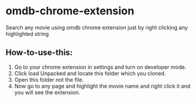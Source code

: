 # omdb-chrome-extension

Search any movie using omdb chrome extension just by right clicking any highlighted string

## How-to-use-this:

1. Go to your chrome extension in settings and turn on developer mode. 
1. Click load Unpacked and locate this folder which you cloned.
1. Open this folder not the file.
1. Now go to any page and highlight the movie name and right click it and you will see the extension.
